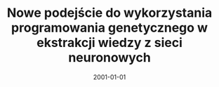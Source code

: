 ---
# Documentation: https://wowchemy.com/docs/managing-content/

title: Nowe podejście do wykorzystania programowania genetycznego w ekstrakcji wiedzy
  z sieci neuronowych
subtitle: ''
summary: ''
authors:
- Maciej Huk
- kwasnicka
tags: []
categories: []
date: '2001-01-01'
lastmod: 2022-10-07T04:59:51Z
featured: false
draft: false

# Featured image
# To use, add an image named `featured.jpg/png` to your page's folder.
# Focal points: Smart, Center, TopLeft, Top, TopRight, Left, Right, BottomLeft, Bottom, BottomRight.
image:
  caption: ''
  focal_point: ''
  preview_only: false

# Projects (optional).
#   Associate this post with one or more of your projects.
#   Simply enter your project's folder or file name without extension.
#   E.g. `projects = ["internal-project"]` references `content/project/deep-learning/index.md`.
#   Otherwise, set `projects = []`.
projects: []
publishDate: '2022-10-07T04:59:50.537166Z'
publication_types:
- '1'
abstract: ''
publication: '*Pozyskiwanie wiedzy z baz danych. Materiały na konferencję, Karpacz,
  18-20 maja 2001*'
---